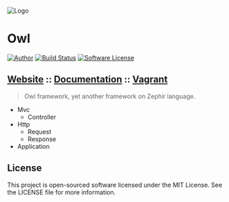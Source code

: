 ![Logo](http://owl.dmtry.me/img/repository.png "Owl Framework")

Owl
===
[![Author](http://img.shields.io/badge/author-@ovr-blue.svg?style=flat-square)](https://twitter.com/ovrweb)
[![Build Status](https://img.shields.io/travis/owl-framework/owl/master.svg?style=flat-square)](https://travis-ci.org/owl-framework/owl)
[![Software License](https://img.shields.io/badge/license-MIT-brightgreen.svg?style=flat-square)](LICENSE.md)

## [Website](http://owl.dmtry.me/) :: [Documentation](http://docs.owl.dmtry.me/) :: [Vagrant](https://github.com/owl-framework/vagrant)

> Owl framework, yet another framework on Zephir language.

- Mvc
    * Controller
- Http
    * Request
    * Response
- Application

License
-------

This project is open-sourced software licensed under the MIT License. See the LICENSE file for more information.
